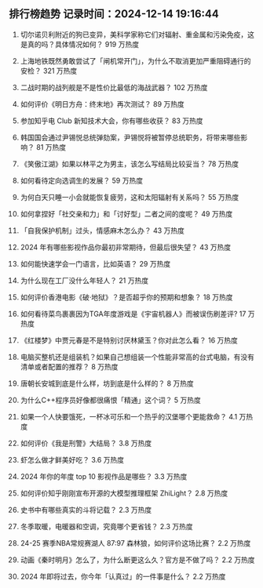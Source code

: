
## 排行榜趋势 记录时间：2024-12-14 19:16:44
  
  1. 切尔诺贝利附近的狗已变异，美科学家称它们对辐射、重金属和污染免疫，这是真的吗？具体情况如何？ 919 万热度
    
  2. 上海地铁既然勇敢尝试了「闸机常开门」，为什么不取消更加严重阻碍通行的安检？ 321 万热度
    
  3. 二战时期的战列舰是不是性价比最低的海战武器？ 102 万热度
    
  4. 如何评价《明日方舟：终末地》再次测试？ 89 万热度
    
  5. 参加知乎电 Club 新知技术大会，你有哪些收获？ 83 万热度
    
  6. 韩国国会通过尹锡悦总统弹劾案，尹锡悦将被暂停总统职务，将带来哪些影响？ 81 万热度
    
  7. 《笑傲江湖》如果以林平之为男主，该怎么写结局比较妥当？ 78 万热度
    
  8. 如何看待定向选调生的发展？ 59 万热度
    
  9. 为何白天只睡一小会就能恢复疲劳，这和太阳辐射有关系吗？ 55 万热度
    
  10. 如何拿捏好「社交亲和力」和「讨好型」二者之间的度呢？ 49 万热度
    
  11. 「自我保护机制」过头，情感麻木怎么办？ 43 万热度
    
  12. 2024 年有哪些影视作品你最初非常期待，但最后很失望？ 43 万热度
    
  13. 如何能快速学会一门语言，比如英语？ 29 万热度
    
  14. 为什么现在工厂没什么年轻人？ 21 万热度
    
  15. 如何评价香港电影《破·地狱》？是否超乎你的预期和想象？ 18 万热度
    
  16. 如何看待菜鸟裹裹因为TGA年度游戏是《宇宙机器人》而被误伤刷差评? 17 万热度
    
  17. 《红楼梦》中贾元春是不是特别讨厌林黛玉？你对此怎么看？ 16 万热度
    
  18. 电脑买整机还是组装机？如果自己想组装一个性能非常高的台式电脑，有没有清单或者配置的推荐？ 8 万热度
    
  19. 唐朝长安城到底是什么样，坊到底是什么样的？ 8 万热度
    
  20. 为什么C++程序员好像都很痛恨「精通」这个词？ 5 万热度
    
  21. 如果一个人快要饿死，一杯冰可乐和一个热乎的汉堡哪个更能救命？ 4.1 万热度
    
  22. 如何评价《我是刑警》大结局？ 3.8 万热度
    
  23. 虾怎么做才鲜美好吃？ 3.6 万热度
    
  24. 2024 年你的年度 top 10 影视作品是哪些？ 3.3 万热度
    
  25. 如何评价知乎刚刚宣布开源的大模型推理框架 ZhiLight？ 2.8 万热度
    
  26. 史书中有哪些真实的斗将记载？ 2.3 万热度
    
  27. 冬季取暖，电暖器和空调，究竟哪个更省钱？ 2.3 万热度
    
  28. 24-25 赛季NBA常规赛湖人 87:97 森林狼，如何评价这场比赛？ 2.2 万热度
    
  29. 动画《秦时明月》怎么了，为什么断更这么久？官方是不做了吗？ 2.2 万热度
    
  30. 2024 年即将过去，你今年「认真过」的一件事是什么？ 2.2 万热度
    